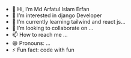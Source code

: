 - 👋 Hi, I’m Md Arfatul Islam Erfan
- 👀 I’m interested in django Developer  
- 🌱 I’m currently learning tailwind and react js...
- 💞️ I’m looking to collaborate on ...
- 📫 How to reach me ...
- 😄 Pronouns: ...
- ⚡ Fun fact: code with fun

<!---
deverfan44/deverfan44 is a ✨ special ✨ repository because its `README.md` (this file) appears on your GitHub profile.
You can click the Preview link to take a look at your changes.
--->

